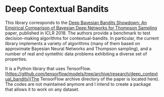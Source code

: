# Deep Contextual Bandits
This library corresponds to the [Deep Bayesian Bandits Showdown: An Empirical Comparison of Bayesian Deep Networks for Thompson Sampling](https://arxiv.org/abs/1802.09127) paper, published in ICLR 2018. The authors provide a benchmark to test decision-making algorithms for contextual-bandits. In particular, the current library implements a variety of algorithms (many of them based on approximate Bayesian Neural Networks and Thompson sampling), and a number of real and syntethic data problems exhibiting a diverse set of properties.

It is a Python library that uses TensorFlow.[https://github.com/tensorflow/models/tree/archive/research/deep_contextual_bandits](The TensorFlow archive directory of the paper is located here). The codes are not maintained anymore and I intend to create a package that allows it to work on any dataset.
